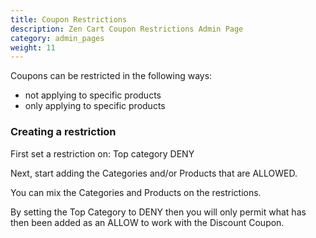 ```yaml
---
title: Coupon Restrictions 
description: Zen Cart Coupon Restrictions Admin Page 
category: admin_pages
weight: 11
---
```


Coupons can be restricted in the following ways:

- not applying to specific products
- only applying to specific products 

### Creating a restriction 
First set a restriction on:
Top category DENY

Next, start adding the Categories and/or Products that are ALLOWED.

You can mix the Categories and Products on the restrictions. 

By setting the Top Category to DENY then you will only permit what has then been added as an ALLOW to work with the Discount Coupon. 



